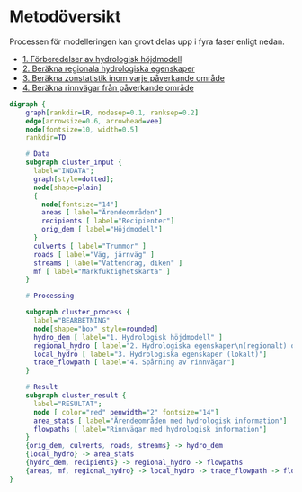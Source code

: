 # Metodöversikt

Processen för modelleringen kan grovt delas upp i fyra faser enligt nedan.

- [1. Förberedelser av hydrologisk höjdmodell](./prepare_hydrologial_dem.md)
- [2. Beräkna regionala hydrologiska egenskaper](./calculate_regional_hydrology.md)
- [3. Beräkna zonstatistik inom varje påverkande område](./zonal_statistics.md)
- [4. Beräkna rinnvägar från påverkande område](./calculate_flowpaths.md)

```dot process
digraph {
    graph[rankdir=LR, nodesep=0.1, ranksep=0.2]
    edge[arrowsize=0.6, arrowhead=vee]
    node[fontsize=10, width=0.5]
    rankdir=TD

    # Data
    subgraph cluster_input {
      label="INDATA";
      graph[style=dotted];
      node[shape=plain]
      {
        node[fontsize="14"]
        areas [ label="Ärendeområden"]
        recipients [ label="Recipienter"]
        orig_dem [ label="Höjdmodell"]
      }
      culverts [ label="Trummor" ]
      roads [ label="Väg, järnväg" ]
      streams [ label="Vattendrag, diken" ]
      mf [ label="Markfuktighetskarta" ]
    }

    # Processing

    subgraph cluster_process {
      label="BEARBETNING"
      node[shape="box" style=rounded]
      hydro_dem [ label="1. Hydrologisk höjdmodell" ]
      regional_hydro [ label="2. Hydrologiska egenskaper\n(regionalt) och allokering"]
      local_hydro [ label="3. Hydrologiska egenskaper (lokalt)"]
      trace_flowpath [ label="4. Spårning av rinnvägar"]
    }

    # Result
    subgraph cluster_result {
      label="RESULTAT";
      node [ color="red" penwidth="2" fontsize="14"]
      area_stats [ label="Ärendeområden med hydrologisk information"]
      flowpaths [ label="Rinnvägar med hydrologisk information"]
    }
    {orig_dem, culverts, roads, streams} -> hydro_dem
    {local_hydro} -> area_stats
    {hydro_dem, recipients} -> regional_hydro -> flowpaths
    {areas, mf, regional_hydro} -> local_hydro -> trace_flowpath -> flowpaths -> area_stats
}
```

